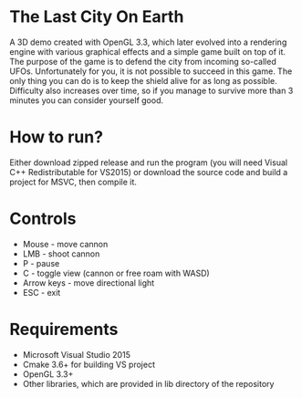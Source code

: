 # The Last City On Earth
A 3D demo created with OpenGL 3.3, which later evolved into a rendering engine with various graphical effects and a simple game built on top of it.
<br />
The purpose of the game is to defend the city from incoming so-called UFOs. Unfortunately for you, it is not possible to  succeed in this game. 
The only thing you can do is to keep the shield alive for as long as possible. Difficulty also increases over time, so if you manage to survive more
than 3 minutes you can consider yourself good.

# How to run?
Either download zipped release and run the program (you will need Visual C++ Redistributable for VS2015) or download the source code and build a project for MSVC, then compile it.

# Controls
* Mouse - move cannon
* LMB - shoot cannon
* P - pause
* C - toggle view (cannon or free roam with WASD)
* Arrow keys - move directional light
* ESC - exit

# Requirements
* Microsoft Visual Studio 2015
* Cmake 3.6+ for building VS project
* OpenGL 3.3+
* Other libraries, which are provided in lib directory of the repository

